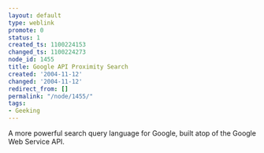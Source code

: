 ```yaml
---
layout: default
type: weblink
promote: 0
status: 1
created_ts: 1100224153
changed_ts: 1100224273
node_id: 1455
title: Google API Proximity Search
created: '2004-11-12'
changed: '2004-11-12'
redirect_from: []
permalink: "/node/1455/"
tags:
- Geeking
---
```

A more powerful search query language for Google, built atop of the Google Web Service API.
